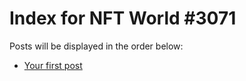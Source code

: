 # Index for NFT World #3071
Posts will be displayed in the order below:

- [Your first post](./001-first.md)

